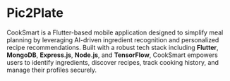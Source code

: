 # Pic2Plate

CookSmart is a Flutter-based mobile application designed to simplify meal planning by leveraging AI-driven ingredient recognition and personalized recipe recommendations. Built with a robust tech stack including **Flutter**, **MongoDB**, **Express.js**, **Node.js**, and **TensorFlow**, CookSmart empowers users to identify ingredients, discover recipes, track cooking history, and manage their profiles securely.